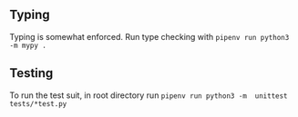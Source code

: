 ## Typing
Typing is somewhat enforced. Run type checking with `pipenv run python3 -m mypy .`

## Testing
To run the test suit, in root directory run `pipenv run python3 -m  unittest tests/*test.py`